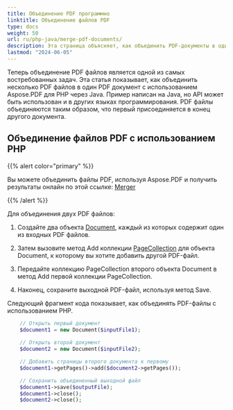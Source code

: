```yaml
---
title: Объединение PDF программно
linktitle: Объединение файлов PDF
type: docs
weight: 50
url: ru/php-java/merge-pdf-documents/
description: Эта страница объясняет, как объединить PDF-документы в один PDF файл с использованием PHP.
lastmod: "2024-06-05"
---
```


Теперь объединение PDF файлов является одной из самых востребованных задач.
Эта статья показывает, как объединить несколько PDF файлов в один PDF документ с использованием Aspose.PDF для PHP через Java. Пример написан на Java, но API может быть использован и в других языках программирования. PDF файлы объединяются таким образом, что первый присоединяется в конец другого документа.

## Объединение файлов PDF с использованием PHP

{{% alert color="primary" %}}

Вы можете объединить файлы PDF, используя Aspose.PDF и получить результаты онлайн по этой ссылке: [Merger](https://products.aspose.app/pdf/merger)

{{% /alert %}}

Для объединения двух PDF файлов:

1. Создайте два объекта [Document](https://reference.aspose.com/pdf/java/com.aspose.pdf/class-use/Document), каждый из которых содержит один из входных PDF файлов.

1. Затем вызовите метод Add коллекции [PageCollection](https://reference.aspose.com/pdf/java/com.aspose.pdf/class-use/PageCollection) для объекта Document, к которому вы хотите добавить другой PDF-файл.
1. Передайте коллекцию PageCollection второго объекта Document в метод Add первой коллекции PageCollection.
1. Наконец, сохраните выходной PDF-файл, используя метод Save.

Следующий фрагмент кода показывает, как объединять PDF-файлы с использованием PHP.

```php
    // Открыть первый документ
    $document1 = new Document($inputFile1);
    
    // Открыть второй документ
    $document2 = new Document($inputFile2);

    // Добавить страницы второго документа к первому
    $document1->getPages()->add($document2->getPages());

    // Сохранить объединенный выходной файл
    $document1->save($outputFile);
    $document1->close();
    $document2->close();
```